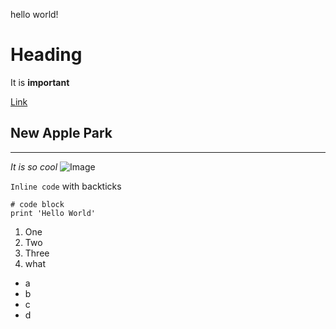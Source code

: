 hello world!

# Heading

It is **important**

[Link](https://www.apple.com)

## New Apple Park

---

_It is so cool_
![Image](https://content.fortune.com/wp-content/uploads/2020/03/Apple-Campus-Silicon-Valley-Coronavirus.jpg)

`Inline code` with backticks

```
# code block
print 'Hello World'
```

1. One
2. Two
3. Three
4. what

- a
- b
- c
- d
